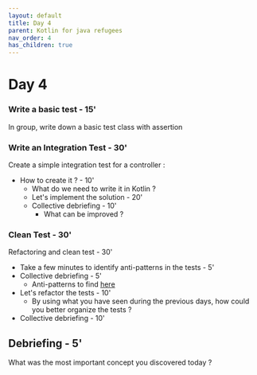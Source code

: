 ```yaml
---
layout: default
title: Day 4
parent: Kotlin for java refugees
nav_order: 4
has_children: true
---
```


# Day 4
### Write a basic test - 15'
In group, write down a basic test class with assertion

### Write an Integration Test - 30'
Create a simple integration test for a controller :
  * How to create it ? - 10'
    * What do we need to write it in Kotlin ?
    * Let's implement the solution - 20'
    * Collective debriefing - 10'
      * What can be improved ?

### Clean Test - 30'
 Refactoring and clean test - 30'
 * Take a few minutes to identify anti-patterns in the tests - 5'
 * Collective debriefing - 5'
   * Anti-patterns to find [here](/src/main/kotlin/solutions/step-by-step.md)
 * Let's refactor the tests - 10'
   * By using what you have seen during the previous days, how could you better organize the tests ?
 * Collective debriefing - 10'

## Debriefing - 5'
What was the most important concept you discovered today ?